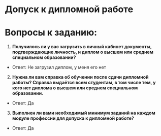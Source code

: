 # Допуск к дипломной работе

# Вопросы к заданию:
1. **Получилось ли у вас загрузить в личный кабинет документы, подтверждающие личность, и диплом о высшем или среднем специальном образовании?**
* Ответ: Не загрузил диплом, у меня его нет
2. **Нужна ли вам справка об обучении после сдачи дипломной работы? Справка выдаётся всем студентам, в том числе тем, у кого нет диплома о высшем или среднем специальном образовании.** 
* Ответ: Да
3. **Выполнен ли вами необходимый минимум заданий на каждом модуле профессии для допуска к дипломной работе?** 
* Ответ: Да